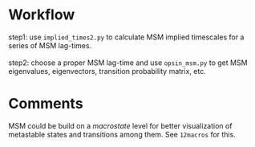 # Workflow
step1: use `implied_times2.py` to calculate MSM implied timescales for a series of MSM lag-times.
<br />  
step2: choose a proper MSM lag-time and use `opsin_msm.py` to get MSM eigenvalues, eigenvectors, transition probability matrix, etc.
<br />  

# Comments
MSM could be build on a _macrostate_ level for better visualization of 
metastable states and transitions among them. See `12macros` for this.


